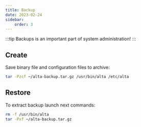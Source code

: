 ```yaml
---
title: Backup
date: 2023-02-24
sidebar:
    order: 3
---
```


:::tip
Backups is an important part of system administration!
:::

## Create

Save binary file and configuration files to archive:

```sh
tar -Pzcf ~/alta-backup.tar.gz /usr/bin/alta /etc/alta
```

## Restore

To extract backup launch next commands:

```sh
rm -f /usr/bin/alta
tar -Pxf ~/alta-backup.tar.gz
```
